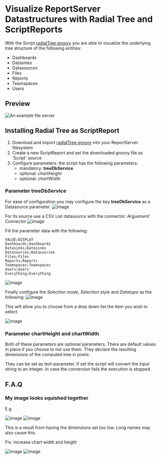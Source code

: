# Visualize ReportServer Datastructures with Radial Tree and ScriptReports

With the Script [radialTree.groovy](https://github.com/infofabrik/reportserver-samples/blob/main/src/net/datenwerke/rs/samples/charts/radialtree/radialTree.groovy)
you are able to visualize the underlying tree structure of the following entities:
* Dashboards
* Datasinks
* Datasources
* Files
* Reports
* Teamspaces
* Users

## Preview
![An example file server](https://github.com/infofabrik/reportserver-samples/blob/main/src/net/datenwerke/rs/samples/charts/radialtree/radialtree-output.png)

## Installing Radial Tree as ScriptReport

1. Download and import [radialTree.groovy](https://github.com/infofabrik/reportserver-samples/blob/main/src/net/datenwerke/rs/samples/charts/radialtree/radialTree.groovy)
into your ReportServer filesystem
2. Create a new ScriptReport and set the downloaded groovy file as 'Script' source
3. Configure parameters: the script has the following parameters:
    * mandatory: **treeDbService**
    * optional: *chartHeight* 
    * optional: *chartWidth* 
### Parameter treeDbService
For ease of configuration you may configure the key **treeDbService** as a Datasource parameter.
![image](https://user-images.githubusercontent.com/65605180/186396964-e37e92f5-7905-4899-a894-f24972b97de7.png)


For its source use a CSV List datasource with the connector: *Arguement Connector*
![image](https://user-images.githubusercontent.com/65605180/186397830-d5f767e4-0ec0-41ee-a5a7-cc570a385f9d.png)

Fill the parameter data with the following:
```
VALUE;DISPLAY
Dashboards;Dashboards
Datasinks;Datasinks
Datasources;Datasources
Files;Files
Reports;Reports
Teamspaces;Teamspaces
Users;Users
Everything;Everything
```
![image](https://user-images.githubusercontent.com/65605180/186398550-6a780d8e-dd08-4a69-b5c2-65cfab43248c.png)

Finally configure the *Selection mode*, *Selection style* and *Datatype* as the following:
![image](https://user-images.githubusercontent.com/65605180/186398860-c5112a5b-1567-4c35-aa36-88fb4679e6e5.png)




This will allow you to choose from a drop down list the item you wish to select:

![image](https://user-images.githubusercontent.com/65605180/186399121-4a06a753-d139-45f9-8772-5b0537cc98c6.png)


### Parameter chartHeight and chartWidth

Both of these parameters are optional parameters. There are default values in place if you choose to not use them. They declare the resulting dimensions of 
the computed tree in pixels. 

They can be set as text-parameter. If set the script will convert the input string to an integer. In case the conversion fails the execution is stopped.

## F.A.Q

### My image looks squished together
E.g

![image](https://user-images.githubusercontent.com/65605180/183521928-8a6c2c6f-88d4-4666-a55d-8d98cea05a2d.png)
![image](https://user-images.githubusercontent.com/65605180/183251363-95b3c846-df25-42d6-ba55-5503f5590565.png)

This is a result from having the dimensions set too low. Long names may also cause this.

Fix: increase chart width and height

![image](https://user-images.githubusercontent.com/65605180/183522001-b34ec1ff-41a4-437b-a033-ba11ed049629.png)
![image](https://user-images.githubusercontent.com/65605180/183251449-90b1ea6a-017d-4281-90a7-25b5259cc0db.png)
